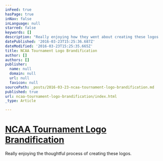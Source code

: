 ```yaml
---
inFeed: true
hasPage: true
inNav: false
inLanguage: null
starred: false
keywords: []
description: "Really enjoying how they went about creating these logos.\_"
datePublished: '2016-03-23T15:25:36.687Z'
dateModified: '2016-03-23T15:25:35.665Z'
title: NCAA Tournament Logo Brandification
author: []
authors: []
publisher:
  name: null
  domain: null
  url: null
  favicon: null
sourcePath: _posts/2016-03-23-ncaa-tournament-logo-brandification.md
published: true
url: ncaa-tournament-logo-brandification/index.html
_type: Article

---
```

# [NCAA Tournament Logo Brandification][0]

Really enjoying the thoughtful process of creating these logos. 

[0]: http://www.underconsideration.com/brandnew/archives/new_logos_for_ncaa_championships_by_joe_bosack_co.php#.VvK0pcfKfMV